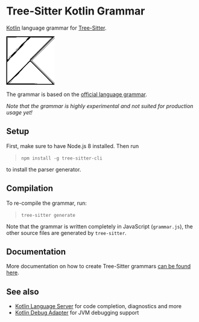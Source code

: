 # Tree-Sitter Kotlin Grammar
[Kotlin](https://kotlinlang.org) language grammar for [Tree-Sitter](http://tree-sitter.github.io/tree-sitter/).

![Icon](Icon128.png)

The grammar is based on the [official language grammar](https://kotlinlang.org/docs/reference/grammar.html).

_Note that the grammar is highly experimental and not suited for production usage yet!_

## Setup

First, make sure to have Node.js 8 installed. Then run

>`npm install -g tree-sitter-cli`

to install the parser generator.

## Compilation

To re-compile the grammar, run:

>`tree-sitter generate`

Note that the grammar is written completely in JavaScript (`grammar.js`), the other source files are generated by `tree-sitter`.

## Documentation

More documentation on how to create Tree-Sitter grammars [can be found here](https://tree-sitter.github.io/tree-sitter/creating-parsers).

## See also

* [Kotlin Language Server](https://github.com/fwcd/kotlin-language-server) for code completion, diagnostics and more
* [Kotlin Debug Adapter](https://github.com/fwcd/kotlin-debug-adapter) for JVM debugging support
